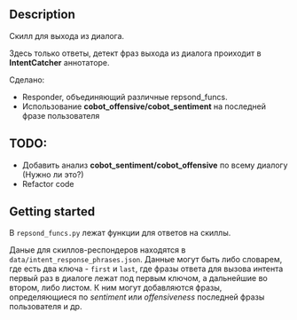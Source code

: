 ## Description

Скилл для выхода из диалога.

Здесь только ответы, детект фраз выхода из диалога проиходит в **IntentCatcher** аннотаторе.

Сделано:
- Responder, объединяющий различные repsond_funcs.
- Использование **cobot_offensive/cobot_sentiment** на последней фразе пользователя

## TODO:

- Добавить анализ **cobot_sentiment/cobot_offensive** по всему диалогу (Нужно ли это?)
- Refactor code

## Getting started

В `repsond_funcs.py` лежат функции для ответов на скиллы.

Даные для скиллов-респондеров находятся в `data/intent_response_phrases.json`. Данные могут быть либо словарем, где есть два ключа - `first` и `last`, где фразы ответа для вызова интента первый раз в диалоге лежат под первым ключом, а дальнейшие  во втором, либо листом. К ним могут добавляются фразы, определяющиеся по *sentiment* или *offensiveness* последней фразы пользователя и др.
